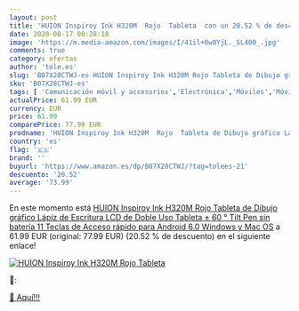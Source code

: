 ```yaml
---
layout: post
title: 'HUION Inspiroy Ink H320M  Rojo  Tableta  con un 20.52 % de descuento'
date: 2020-08-17 00:28:18
image: 'https://m.media-amazon.com/images/I/41il+0w0YjL._SL400_.jpg'
comments: true
category: ofertas
author: 'tole.es'
slug: 'B07X28CTWJ-es HUION Inspiroy Ink H320M Rojo Tableta de Dibujo gráfico...'
sku: 'B07X28CTWJ-es'
tags: [ 'Comunicación móvil y accesorios','Electrónica','Móviles','Móviles y smartphones libres','Smartwatches','Tecnología para vestir','android', ]
actualPrice: 61.99 EUR
currency: EUR
price: 61.99
comparePrice: 77.99 EUR
prodname: 'HUION Inspiroy Ink H320M  Rojo  Tableta de Dibujo gráfico Lápiz de Escritura LCD de Doble Uso Tableta ± 60 ° Tilt Pen sin batería 11 Teclas de Acceso rápido para Android 6.0 Windows y Mac OS'
country: 'es'
flag: '🇪🇸'
brand: ''
buyurl: 'https://www.amazon.es/dp/B07X28CTWJ/?tag=tolees-21'
descuento: '20.52'
average: '73.99'
---
```


En este momento está [HUION Inspiroy Ink H320M  Rojo  Tableta de Dibujo gráfico Lápiz de Escritura LCD de Doble Uso Tableta ± 60 ° Tilt Pen sin batería 11 Teclas de Acceso rápido para Android 6.0 Windows y Mac OS](https://www.amazon.es/dp/B07X28CTWJ/?tag=tolees-21) a 61.99 EUR (original: 77.99 EUR) (20.52 %  de descuento) en el siguiente enlace!

[![HUION Inspiroy Ink H320M  Rojo  Tableta ](https://m.media-amazon.com/images/I/41il+0w0YjL._SL400_.jpg)](https://www.amazon.es/dp/B07X28CTWJ/?tag=tolees-21)

🔎:


[🛒 Aquí!!!](https://www.amazon.es/dp/B07X28CTWJ/?tag=tolees-21)
